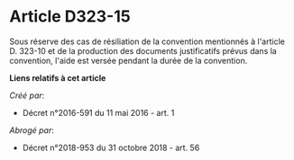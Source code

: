 # Article D323-15

Sous réserve des cas de résiliation de la convention mentionnés à l'article D. 323-10 et de la production des documents
justificatifs prévus dans la convention, l'aide est versée pendant la durée de la convention.

**Liens relatifs à cet article**

_Créé par_:

  - Décret n°2016-591 du 11 mai 2016 - art. 1

_Abrogé par_:

  - Décret n°2018-953 du 31 octobre 2018 - art. 56
